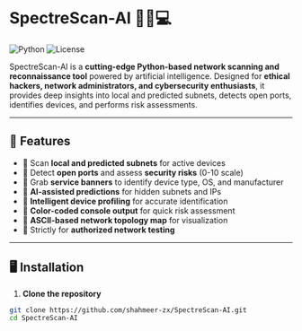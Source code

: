 # SpectreScan-AI 🕵️‍♂️💻

![Python](https://img.shields.io/badge/Python-3.10+-blue)
![License](https://img.shields.io/badge/License-MIT-green)

SpectreScan-AI is a **cutting-edge Python-based network scanning and reconnaissance tool** powered by artificial intelligence. Designed for **ethical hackers, network administrators, and cybersecurity enthusiasts**, it provides deep insights into local and predicted subnets, detects open ports, identifies devices, and performs risk assessments.

---

## 🚀 Features

- 🔹 Scan **local and predicted subnets** for active devices  
- 🔹 Detect **open ports** and assess **security risks** (0-10 scale)  
- 🔹 Grab **service banners** to identify device type, OS, and manufacturer  
- 🔹 **AI-assisted predictions** for hidden subnets and IPs  
- 🔹 **Intelligent device profiling** for accurate identification  
- 🔹 **Color-coded console output** for quick risk assessment  
- 🔹 **ASCII-based network topology map** for visualization  
- 🔹 Strictly for **authorized network testing**

---

## 🖥️ Installation

1. **Clone the repository**

```bash
git clone https://github.com/shahmeer-zx/SpectreScan-AI.git
cd SpectreScan-AI
